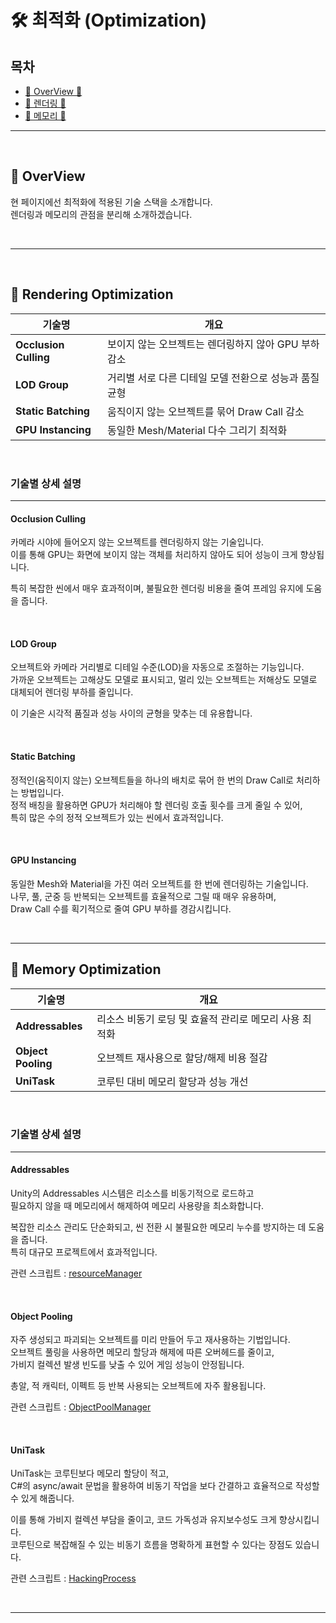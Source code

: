 # 🛠️ 최적화 (Optimization)



## 목차

- [🌙 OverView 🌙](#overview)
- [🎨 렌더링 🎨](#rendering-optimization)
- [🧠 메모리 🧠](#memory-optimization)

---

<br>

<a name="overview"></a>
## 🌙 OverView

현 페이지에선 최적화에 적용된 기술 스택을 소개합니다. <br>
렌더링과 메모리의 관점을 분리해 소개하겠습니다.

<br>

---

<br>

<a name="rendering-optimization"></a>
## 🎨 Rendering Optimization

| 기술명               | 개요                                               |
|----------------------|--------------------------------------------------|
| **Occlusion Culling** | 보이지 않는 오브젝트는 렌더링하지 않아 GPU 부하 감소     |
| **LOD Group**         | 거리별 서로 다른 디테일 모델 전환으로 성능과 품질 균형      |
| **Static Batching**   | 움직이지 않는 오브젝트를 묶어 Draw Call 감소            |
| **GPU Instancing**    | 동일한 Mesh/Material 다수 그리기 최적화               |

<br>

### 기술별 상세 설명

---


#### Occlusion Culling

카메라 시야에 들어오지 않는 오브젝트를 렌더링하지 않는 기술입니다.  
이를 통해 GPU는 화면에 보이지 않는 객체를 처리하지 않아도 되어 성능이 크게 향상됩니다.

특히 복잡한 씬에서 매우 효과적이며, 불필요한 렌더링 비용을 줄여 프레임 유지에 도움을 줍니다.

<br>

#### LOD Group

오브젝트와 카메라 거리별로 디테일 수준(LOD)을 자동으로 조절하는 기능입니다.  
가까운 오브젝트는 고해상도 모델로 표시되고, 멀리 있는 오브젝트는 저해상도 모델로 대체되어 렌더링 부하를 줄입니다.

이 기술은 시각적 품질과 성능 사이의 균형을 맞추는 데 유용합니다.

<br>

#### Static Batching

정적인(움직이지 않는) 오브젝트들을 하나의 배치로 묶어 한 번의 Draw Call로 처리하는 방법입니다.  
정적 배칭을 활용하면 GPU가 처리해야 할 렌더링 호출 횟수를 크게 줄일 수 있어,  
특히 많은 수의 정적 오브젝트가 있는 씬에서 효과적입니다.

<br>

#### GPU Instancing

동일한 Mesh와 Material을 가진 여러 오브젝트를 한 번에 렌더링하는 기술입니다.  
나무, 풀, 군중 등 반복되는 오브젝트를 효율적으로 그릴 때 매우 유용하며,  
Draw Call 수를 획기적으로 줄여 GPU 부하를 경감시킵니다.

<br>

---
<a name="memory-optimization"></a>
## 🧠 Memory Optimization

| 기술명              | 개요                              |
|---------------------|---------------------------------|
| **Addressables**    | 리소스 비동기 로딩 및 효율적 관리로 메모리 사용 최적화 |
| **Object Pooling**  | 오브젝트 재사용으로 할당/해제 비용 절감          |
| **UniTask**         | 코루틴 대비 메모리 할당과 성능 개선            |

<br>

### 기술별 상세 설명

---

#### Addressables

Unity의 Addressables 시스템은 리소스를 비동기적으로 로드하고  
필요하지 않을 때 메모리에서 해제하여 메모리 사용량을 최소화합니다.

복잡한 리소스 관리도 단순화되고, 씬 전환 시 불필요한 메모리 누수를 방지하는 데 도움을 줍니다.  
특히 대규모 프로젝트에서 효과적입니다.

관련 스크립트 : [resourceManager](https://github.com/Neronem/TheLastOne_Public/blob/main/Scripts/Manager/Subs/ResourceManager.cs#L15)

<br>

#### Object Pooling

자주 생성되고 파괴되는 오브젝트를 미리 만들어 두고 재사용하는 기법입니다.  
오브젝트 풀링을 사용하면 메모리 할당과 해제에 따른 오버헤드를 줄이고,  
가비지 컬렉션 발생 빈도를 낮출 수 있어 게임 성능이 안정됩니다.

총알, 적 캐릭터, 이펙트 등 반복 사용되는 오브젝트에 자주 활용됩니다.

관련 스크립트 : [ObjectPoolManager](https://github.com/Neronem/TheLastOne_Public/blob/main/Scripts/Manager/Subs/ObjectPoolManager.cs#L18)

<br>

#### UniTask

UniTask는 코루틴보다 메모리 할당이 적고,  
C#의 async/await 문법을 활용하여 비동기 작업을 보다 간결하고 효율적으로 작성할 수 있게 해줍니다.

이를 통해 가비지 컬렉션 부담을 줄이고, 코드 가독성과 유지보수성도 크게 향상시킵니다.  
코루틴으로 복잡해질 수 있는 비동기 흐름을 명확하게 표현할 수 있다는 장점도 있습니다.

관련 스크립트 : [HackingProcess](https://github.com/Neronem/TheLastOne_Public/blob/main/Scripts/Entity/Scripts/NPC/StatControllers/Base/BaseNpcStatController.cs#L254)

<br>

----